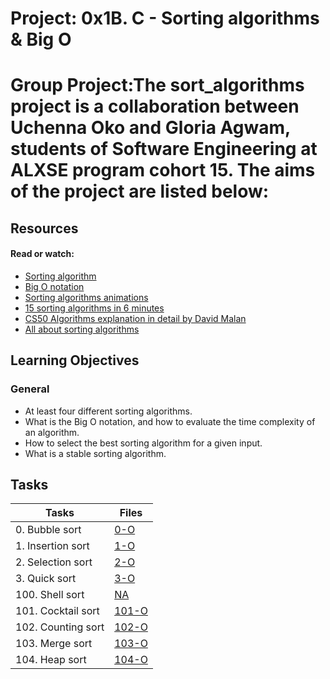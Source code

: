 # Project: 0x1B. C - Sorting algorithms & Big O

# Group Project:The sort_algorithms project is a collaboration between Uchenna Oko and Gloria Agwam, students of Software Engineering at ALXSE program cohort 15. The aims of the project are listed below:

## Resources

#### Read or watch:

* [Sorting algorithm](https://intranet.alxswe.com/rltoken/-j5MKLBlzZAC2RfJ5DTBIg)
* [Big O notation](https://intranet.alxswe.com/rltoken/WRvrE2BaNVQFssHiUATTrw)
* [Sorting algorithms animations](https://intranet.alxswe.com/rltoken/ol0P7NbYVb5R31iOv4Q40A)
* [15 sorting algorithms in 6 minutes](https://intranet.alxswe.com/rltoken/_I0aEvhfJ66Xyob6dd9Utw)
* [CS50 Algorithms explanation in detail by David Malan](https://intranet.alxswe.com/rltoken/Ea93HeEYuNkOL7sGb6zzGg)
* [All about sorting algorithms](https://intranet.alxswe.com/rltoken/21X_eaj5RGcLIL9mZv2sqw)

## Learning Objectives

### General

* At least four different sorting algorithms.
* What is the Big O notation, and how to evaluate the time complexity of an algorithm.
* How to select the best sorting algorithm for a given input.
* What is a stable sorting algorithm.

## Tasks

| Tasks | Files |
| ---- | ---- |
| 0. Bubble sort | [0-O](./) |
| 1. Insertion sort | [1-O](./) |
| 2. Selection sort | [2-O](./) |
| 3. Quick sort | [3-O](./) |
| 100. Shell sort | [NA](./) |
| 101. Cocktail sort | [101-O](./) |
| 102. Counting sort | [102-O](./) |
| 103. Merge sort | [103-O](./) |
| 104. Heap sort | [104-O](./) |
